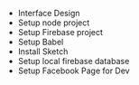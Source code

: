  - Interface Design
 - Setup node project
 - Setup Firebase project
 - Setup Babel
 - Install Sketch
 - Setup local firebase database
 - Setup Facebook Page for Dev

